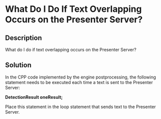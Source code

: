 # What Do I Do If Text Overlapping Occurs on the Presenter Server?<a name="EN-US_TOPIC_0197320523"></a>

## Description<a name="section52055115270"></a>

What do I do if text overlapping occurs on the Presenter Server?

## Solution<a name="section741873632717"></a>

In the CPP code implemented by the engine postprocessing, the following statement needs to be executed each time a text is sent to the Presenter Server:

**DetectionResult oneResult;**

Place this statement in the loop statement that sends text to the Presenter Server.

